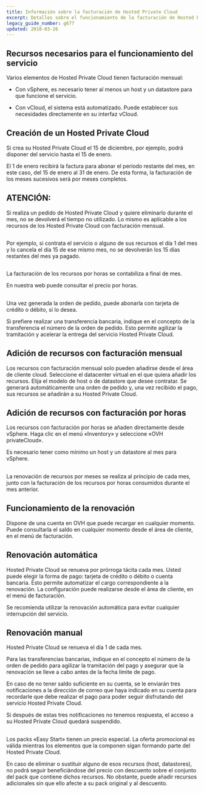 ```yaml
---
title: Información sobre la facturación de Hosted Private Cloud
excerpt: Detalles sobre el funcionamiento de la facturación de Hosted Private Cloud
legacy_guide_number: g677
updated: 2018-03-26
---
```


## 

## Recursos necesarios para el funcionamiento del servicio
Varios elementos de Hosted Private Cloud tienen facturación mensual:

- Con vSphere, es necesario tener al menos un host y un datastore para que funcione el servicio. 

- Con vCloud, el sistema está automatizado. Puede establecer sus necesidades directamente en su interfaz vCloud.

## Creación de un Hosted Private Cloud
Si crea su Hosted Private Cloud el 15 de diciembre, por ejemplo, podrá disponer del servicio hasta el 15 de enero. 

El 1 de enero recibirá la factura para abonar el período restante del mes, en este caso, del 15 de enero al 31 de enero. De esta forma, la facturación de los meses sucesivos será por meses completos.

## ATENCIÓN:
Si realiza un pedido de Hosted Private Cloud y quiere eliminarlo durante el mes, no se devolverá el tiempo no utilizado. 
Lo mismo es aplicable a los recursos de los Hosted Private Cloud con facturación mensual.

## 
Por ejemplo, si contrata el servicio o alguno de sus recursos el día 1 del mes y lo cancela el día 15 de ese mismo mes, no se devolverán los 15 días restantes del mes ya pagado.

## 
La facturación de los recursos por horas se contabiliza a final de mes.

En nuestra web puede consultar el precio por horas.

## 
Una vez generada la orden de pedido, puede abonarla con tarjeta de crédito o débito, si lo desea. 

Si prefiere realizar una transferencia bancaria, indique en el concepto de la transferencia el número de la orden de pedido. Esto permite agilizar la tramitación y acelerar la entrega del servicio Hosted Private Cloud.

## Adición de recursos con facturación mensual
Los recursos con facturación mensual solo pueden añadirse desde el área de cliente cloud. 
Seleccione el datacenter virtual en el que quiera añadir los recursos. Elija el modelo de host o de datastore que desee contratar. Se generará automáticamente una orden de pedido y, una vez recibido el pago, sus recursos se añadirán a su Hosted Private Cloud.

## Adición de recursos con facturación por horas
Los recursos con facturación por horas se añaden directamente desde vSphere. Haga clic en el menú «Inventory» y seleccione «OVH privateCloud». 

Es necesario tener como mínimo un host y un datastore al mes para vSphere.

## 
La renovación de recursos por meses se realiza al principio de cada mes, junto con la facturación de los recursos por horas consumidos durante el mes anterior.

## Funcionamiento de la renovación
Dispone de una cuenta en OVH que puede recargar en cualquier momento. Puede consultarla el saldo en cualquier momento desde el área de cliente, en el menú de facturación.

## Renovación automática
Hosted Private Cloud se renueva por prórroga tácita cada mes. Usted puede elegir la forma de pago: tarjeta de crédito o débito o cuenta bancaria. 
Esto permite automatizar el cargo correspondiente a la renovación.
La configuración puede realizarse desde el área de cliente, en el menú de facturación.

Se recomienda utilizar la renovación automática para evitar cualquier interrupción del servicio.

## Renovación manual
Hosted Private Cloud se renueva el día 1 de cada mes. 

Para las transferencias bancarias, indique en el concepto el número de la orden de pedido para agilizar la tramitación del pago y asegurar que la renovación se lleve a cabo antes de la fecha límite de pago. 

En caso de no tener saldo suficiente en su cuenta, se le enviarán tres notificaciones a la dirección de correo que haya indicado en su cuenta para recordarle que debe realizar el pago para poder seguir disfrutando del servicio Hosted Private Cloud.

Si después de estas tres notificaciones no tenemos respuesta, el acceso a su Hosted Private Cloud quedará suspendido.

## 
Los packs «Easy Start» tienen un precio especial. La oferta promocional es válida mientras los elementos que la componen sigan formando parte del Hosted Private Cloud. 

En caso de eliminar o sustituir alguno de esos recursos (host, datastores), no podrá seguir beneficiándose del precio con descuento sobre el conjunto del pack que contiene dichos recursos. No obstante, puede añadir recursos adicionales sin que ello afecte a su pack original y al descuento.

